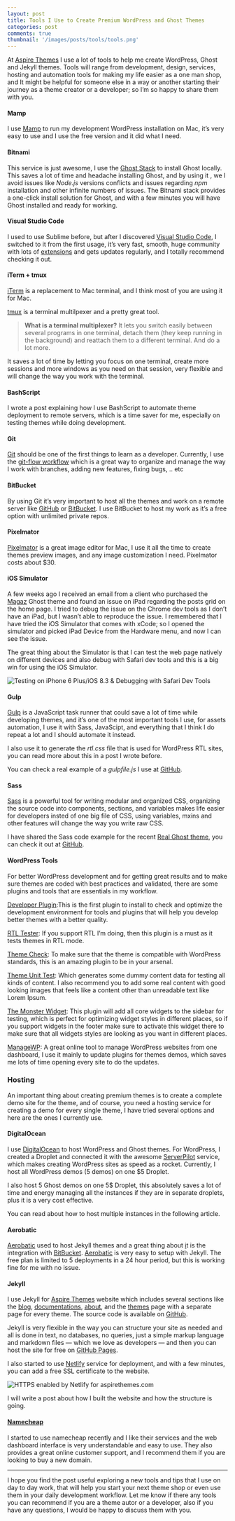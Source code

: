 ```yaml
---
layout: post
title: Tools I Use to Create Premium WordPress and Ghost Themes
categories: post
comments: true
thumbnail: '/images/posts/tools/tools.png'
---
```


At [Aspire Themes](http://aspirethemes.com/) I use a lot of tools to help me
create WordPress, Ghost and Jekyll themes. Tools will range from development,
design, services, hosting and automation tools for making my life easier as a
one man shop, and It might be helpful for someone else in a way or another
starting their journey as a theme creator or a developer; so I’m so happy to
share them with you.

#### Mamp

I use [Mamp](https://www.mamp.info/) to run my development WordPress
installation on Mac, it’s very easy to use and I use the free version and it did
what I need.

#### Bitnami

This service is just awesome, I use the [Ghost
Stack](https://bitnami.com/stack/ghost) to install Ghost locally. This saves a
lot of time and headache installing Ghost, and by using it , we I avoid issues
like *Node.js* versions conflicts and issues regarding *npm* installation and
other infinite numbers of issues. The Bitnami stack provides a one-click install
solution for Ghost, and with a few minutes you will have Ghost installed and
ready for working.

#### Visual Studio Code

I used to use Sublime before, but after I discovered [Visual Studio
Code](https://code.visualstudio.com/), I switched to it from the first usage,
it’s very fast, smooth, huge community with lots of
[extensions](https://marketplace.visualstudio.com/VSCode) and gets updates
regularly, and I totally recommend checking it out.

#### iTerm + tmux

[iTerm](https://www.iterm2.com/) is a replacement to Mac terminal, and I think
most of you are using it for Mac.

[tmux](https://tmux.github.io/) is a terminal multilpexer and a pretty great
tool.

> **What is a terminal multiplexer?** It lets you switch easily between several
> programs in one terminal, detach them (they keep running in the background) and
reattach them to a different terminal. And do a lot more.

It saves a lot of time by letting you focus on one terminal, create more
sessions and more windows as you need on that session, very flexible and will
change the way you work with the terminal.

#### BashScript

I wrote a post explaining how I use BashScript to automate theme deployment to
remote servers, which is a time saver for me, especially on testing themes while
doing development.

#### Git

[Git](https://git-scm.com/) should be one of the first things to learn as a
developer. Currently, I use the [git-flow
workflow](http://nvie.com/posts/a-successful-git-branching-model/) which is a
great way to organize and manage the way I work with branches, adding new
features, fixing bugs, .. etc

#### BitBucket

By using Git it’s very important to host all the themes and work on a remote
server like [GitHub](https://github.com/) or [BitBucket](http://bitbucket.org/).
I use BitBucket to host my work as it’s a free option with unlimited private
repos.

#### Pixelmator

[Pixelmator](http://www.pixelmator.com/mac/) is a great image editor for Mac, I
use it all the time to create themes preview images, and any image customization
I need. Pixelmator costs about $30.

#### iOS Simulator

A few weeks ago I received an email from a client who purchased the
[Magaz](https://aspirethemes.com/themes/magaz-ghost.html) Ghost theme and found
an issue on iPad regarding the posts grid on the home page. I tried to debug the
issue on the Chrome dev tools as I don’t have an iPad, but I wasn’t able to
reproduce the issue. I remembered that I have tried the iOS Simulator that comes
with xCode; so I opened the simulator and picked iPad Device from the Hardware
menu, and now I can see the issue.

The great thing about the Simulator is that I can test the web page natively on
different devices and also debug with Safari dev tools and this is a big win for
using the iOS Simulator.

![Testing on iPhone 6 Plus/iOS 8.3 & Debugging with Safari Dev Tools](/images/posts/tools/tools.png)

#### Gulp

[Gulp](http://gulpjs.com/) is a JavaScript task runner that could save a lot of
time while developing themes, and it’s one of the most important tools I use,
for assets automation, I use it with Sass, JavaScipt, and everything that I
think I do repeat a lot and I should automate it instead.

I also use it to generate the *rtl.css* file that is used for WordPress RTL
sites, you can read more about this in a post I wrote before.

You can check a real example of a *gulpfile.js* I use at
[GitHub](https://gist.github.com/ahmadajmi/c8540178238a6e36601f690e818e7448).

#### Sass

[Sass](http://sass-lang.com/) is a powerful tool for writing modular and
organized CSS, organizing the source code into components, sections, and
variables makes life easier for developers insted of one big file of CSS, using
variables, mxins and other features will change the way you write raw CSS.

I have shared the Sass code example for the recent [Real Ghost
theme](https://aspirethemes.com/themes/real-ghost.html), you can check it out at
[GitHub](https://github.com/ahmadajmi/sass-example).

#### WordPress Tools

For better WordPress development and for getting great results and to make sure
themes are coded with best practices and validated, there are some plugins and
tools that are essentials in my workflow.

[Developer Plugin](http://wordpress.org/extend/plugins/developer/):This is
the first plugin to install to check and optimize the development environment
for tools and plugins that will help you develop better themes with a better
quality.

[RTL Tester](https://wordpress.org/plugins/rtl-tester/): If you support RTL
I’m doing, then this plugin is a must as it tests themes in RTL mode.

[Theme Check](https://wordpress.org/plugins/theme-check/): To make sure that
the theme is compatible with WordPress standards, this is an amazing plugin to
be in your arsenal.

[Theme Unit Test](https://codex.wordpress.org/Theme_Unit_Test): Which
generates some dummy content data for testing all kinds of content. I also
recommend you to add some real content with good looking images that feels like
a content other than unreadable text like Lorem Ipsum.

[The Monster Widget](http://wordpress.org/extend/plugins/monster-widget/):
This plugin will add all core widgets to the sidebar for testing, which is
perfect for optimizing widget styles in different places, so if you support
widgets in the footer make sure to activate this widget there to make sure that
all widgets styles are looking as you want in different places.

[ManageWP](https://managewp.com/): A great online tool to manage WordPress
websites from one dashboard, I use it mainly to update plugins for themes demos,
which saves me lots of time opening every site to do the updates.

### Hosting

An important thing about creating premium themes is to create a complete demo
site for the theme, and of course, you need a hosting service for creating a
demo for every single theme, I have tried several options and here are the ones
I currently use.

#### DigitalOcean

I use [DigitalOcean](https://www.digitalocean.com/) to host WordPress and Ghost
themes. For WordPress, I created a Droplet and connected it with the awesome
[ServerPilot](https://serverpilot.io/) service, which makes creating WordPress
sites as speed as a rocket. Currently, I host all WordPress demos (5 demos) on
one $5 Droplet.

I also host 5 Ghost demos on one 5$ Droplet, this absolutely saves a lot of time
and energy managing all the instances if they are in separate droplets, plus it
is a very cost effective.

You can read about how to host multiple instances in the following article.

#### Aerobatic

[Aerobatic](https://www.aerobatic.com/) used to host Jekyll themes and a great
thing about [i](https://www.aerobatic.com/)t is the integration with
[BitBucket](http://bitbucket.org/). [Aerobatic](https://www.aerobatic.com/) is
very easy to setup with Jekyll. The free plan is limited to 5 deployments in a
24 hour period, but this is working fine for me with no issue.

#### Jekyll

I use Jekyll for [Aspire Themes](http://aspirethemes.com/) website which
includes several sections like the [blog](http://aspirethemes.com/blog/),
[documentations](http://aspirethemes.com/docs/),
[about](http://aspirethemes.com/about/), and the
[themes](http://aspirethemes.com/themes/) page with a separate page for every
theme. The source code is available on
[GitHub](https://github.com/aspirethemes/aspirethemes.github.io).

Jekyll is very flexible in the way you can structure your site as needed and all
is done in text, no databases, no queries, just a simple markup language and
markdown files — which we love as developers — and then you can host the site
for free on [GitHub Pages](https://pages.github.com/).

I also started to use [Netlify](https://www.netlify.com/) service for
deployment, and with a few minutes, you can add a free SSL certificate to the
website.

![HTTPS enabled by Netlify for aspirethemes.com](/images/posts/tools/aspirethemes.png)

I will write a post about how I built the website and how the structure is
going.

#### [Namecheap](https://www.namecheap.com/)

I started to use namecheap recently and I like their services and the web
dashboard interface is very understandable and easy to use. They also provides a
great online customer support, and I recommend them if you are looking to buy a
new domain.

*****

I hope you find the post useful exploring a new tools and tips that I use on day
to day work, that will help you start your next theme shop or even use them in
your daily development workflow. Let me know if there any tools you can
recommend if you are a theme autor or a developer, also if you have any
questions, I would be happy to discuss them with you.